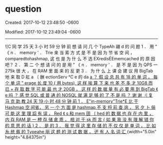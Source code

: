 # question

Created: 2017-10-12 23:48:50 -0600

Modified: 2017-10-12 23:49:04 -0600

---

![C 同 学 25 天 3 小 时 59 分 钟 前 想 请 问 几 个 TypeAh 翮 d 的 问 题 1 ． 用 " 《 n ． memory ' ． Trie 来 当 索 方 式 是 不 是 因 为 节 省 空 间 ， comparedtohashmap, 这 也 是 为 什 么 不 选 EXredisÉEmemcached 的 原 因 吧？ 2 ． 第 二 个 想 请 问 的 是 用 " 《 n ． memory ' ． 是 不 是 因 为 QPS 一 275k 很 大 ， 在 RAM 里 面 来 的 反 更 3 ． 为 什 么 上 课 会 建 议 用 BigTab 地 来 取 D 舡 a 〔 酬 ectionServ ℃ e 的 da [ a ？ 假 设 总 共 有 18 的 单 词 ， 每 个 单 词 " erage 长 度 10 { 用 bytes), 这 样 挨 算 下 来 也 差 不 多 才 10G8 而 已 + 存 取 数 字 可 能 最 也 才 20GB ， 这 样 的 数 据 量 有 必 要 用 到 BigTab 《 e 吗 ？ 感 觉 SQL 或 普 通 的 NOSQL 就 满 足 够 的 了 不 是 吗 ？ 谢 谢 刂 复 马 克 助 教 24 天 19 小 时 48 分 钟 前 1 ． E"in-memory"Trie*E 比 于 Hashmap 空 间省， 另 一 个 方 面 是 hashmap 不 支 捋 前 查 询 ， 另 夕 卜 俪 可 能 这 里 理 諂 有 误 ， Red 《 s 和 mem 囝 〔 hed 的 数 据 也 存 在 内 里 ， 内 存 RAM 是 一 柙 存 储 倉 质 ， 相 对 于 sk 而 言 { 如 果 我 没 有 理 解 错 你 的 意 思 的 话 } 2 ． 是 的 3 ． 我 觉 得 这 里 存 储 的 不 仅 仅 是 单 词 ， 比 如 糸 统 翡 的 Typeahe 丽 这 题 的 测 试 数 据 ， 还 有 人 名 词 汇 ](../../media/Steam^JCollection-Typehead-question-image1.png){width="5.0in" height="4.84375in"}



